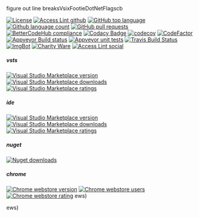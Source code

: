 <!--BadgesSTART-->figure out line breaks<!--BadgesEND-->VsixFootieDotNetFlagscb

[![License](https://img.shields.io/github/license/gittools/gitlink.svg)](/LICENSE.txt)
[![Access Lint github](https://img.shields.io/badge/a11y-checked-green.svg)](https://www.accesslint.com)
[![GitHub top language](https://img.shields.io/github/languages/top/GregTrevellick/OpenInApp.Launcher.svg)](https://github.com/GregTrevellick/OpenInApp.Launcher)
[![Github language count](https://img.shields.io/github/languages/count/GregTrevellick/OpenInApp.Launcher.svg)](https://github.com/GregTrevellick/OpenInApp.Launcher)
[![GitHub pull requests](https://img.shields.io/github/issues-pr-raw/GregTrevellick/OpenInApp.Launcher.svg)](https://github.com/GregTrevellick/OpenInApp.Launcher)
[![BetterCodeHub compliance](https://bettercodehub.com/edge/badge/GregTrevellick/OpenInApp.Launcher?branch=master)](https://bettercodehub.com/results/GregTrevellick/OpenInApp.Launcher)
[![Codacy Badge](https://api.codacy.com/project/badge/Grade/e0cb8a23f42c4859aeb5c653b1a3d2b6)](https://www.codacy.com/project/gtrevellick/OpenInApp.Launcher/dashboard?utm_source=github.com&amp;utm_medium=referral&amp;utm_content=GregTrevellick/OpenInApp.Launcher&amp;utm_campaign=Badge_Grade_Dashboard)
[![codecov](https://codecov.io/gh/GregTrevellick/OpenInApp.Launcher/branch/master/graph/badge.svg)](https://codecov.io/gh/GregTrevellick/OpenInApp.Launcher)
[![CodeFactor](https://www.codefactor.io/repository/github/gregtrevellick/OpenInApp.Launcher/badge)](https://www.codefactor.io/repository/github/gregtrevellick/OpenInApp.Launcher)
[![Appveyor Build status](https://ci.appveyor.com/api/projects/status/0vwmtcboontemltq?svg=true)](https://ci.appveyor.com/project/GregTrevellick/openinapp-launcher) 
[![Appveyor unit tests](https://img.shields.io/appveyor/tests/GregTrevellick/OpenInApp-Launcher.svg)](https://ci.appveyor.com/project/GregTrevellick/OpenInApp-Launcher/build/tests)
[![Travis Build Status](https://travis-ci.org/GregTrevellick/OpenInApp.Launcher.svg?branch=master)](https://travis-ci.org/GregTrevellick/OpenInApp.Launcher)
[![ImgBot](https://img.shields.io/badge/images-optimized-green.svg)](https://imgbot.net/)
[![Charity Ware](https://img.shields.io/badge/charity%20ware-thank%20you-brightgreen.svg)](https://github.com/GregTrevellick/MiscellaneousArtefacts/wiki/Charity-Ware)
[![Access Lint social](https://img.shields.io/badge/a11y-accesslint-green.svg?style=social&label=a11y)](https://twitter.com/accesslint)

##### vsts 
[![Visual Studio Marketplace version](https://img.shields.io/vscode-marketplace/v/GregTrevellick.vsts-extensions-tweets-Dev-Humor.svg)](https://marketplace.visualstudio.com/items?itemName=GregTrevellick.vsts-extensions-tweets-Dev-Humor)
[![Visual Studio Marketplace downloads](https://img.shields.io/vscode-marketplace/d/GregTrevellick.vsts-extensions-tweets-Dev-Humor.svg)](https://marketplace.visualstudio.com/items?itemName=GregTrevellick.vsts-extensions-tweets-Dev-Humor)
[![Visual Studio Marketplace ratings](https://img.shields.io/vscode-marketplace/r/GregTrevellick.vsts-extensions-tweets-Dev-Humor.svg)](https://marketplace.visualstudio.com/items?itemName=GregTrevellick.vsts-extensions-tweets-Dev-Humor#review-details)

##### ide
[![Visual Studio Marketplace version](https://vsmarketplacebadge.apphb.com/version/GregTrevellick.OpenInApp.Launcher.svg)](https://marketplace.visualstudio.com/items?itemName=GregTrevellick.OpenInApp.Launcher)
[![Visual Studio Marketplace downloads](https://vsmarketplacebadge.apphb.com/installs/GregTrevellick.OpenInApp.Launcher.svg)](https://marketplace.visualstudio.com/items?itemName=GregTrevellick.OpenInApp.Launcher)
[![Visual Studio Marketplace ratings](https://vsmarketplacebadge.apphb.com/rating/GregTrevellick.OpenInApp.Launcher.svg)](https://marketplace.visualstudio.com/items?itemName=GregTrevellick.OpenInApp.Launcher)

##### nuget
[![Nuget downloads](https://img.shields.io/nuget/dt/DotNetFlags.svg)](https://www.nuget.org/packages/DotNetFlags/)

##### chrome
[![Chrome webstore version](https://img.shields.io/chrome-web-store/v/fifncokofckhanlhmdacdnkbempmopbo.svg)](https://chrome.google.com/webstore/detail/visual-studio-marketplace/fifncokofckhanlhmdacdnkbempmopbo)
[![Chrome webstore users](https://img.shields.io/chrome-web-store/users/fifncokofckhanlhmdacdnkbempmopbo.svg)](https://chrome.google.com/webstore/detail/visual-studio-marketplace/fifncokofckhanlhmdacdnkbempmopbo)
[![Chrome webstore rating](https://img.shields.io/chrome-web-store/rating/fifncokofckhanlhmdacdnkbempmopbo.svg)](https://chrome.google.com/webstore/detail/visual-studio-marketplace/fifncokofckhanlhmdacdnkbempmopbo/reviews)
ews)

ews)
